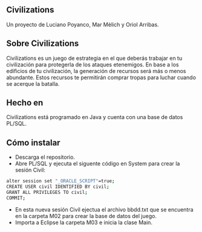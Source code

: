 ## Civilizations
Un proyecto de Luciano Poyanco, Mar Mèlich y Oriol Arribas.

## Sobre Civilizations
Civilizations es un juego de estrategia en el que deberás trabajar en tu civilización para protegerla de los ataques etenemigos. En base a los edificios de tu civilización, la generación de recursos será más o menos abundante. Estos recursos te permitirán comprar tropas para luchar cuando se acerque la batalla.

## Hecho en
Civilizations está programado en Java y cuenta con una base de datos PL/SQL.

## Cómo instalar
- Descarga el repositorio.
- Abre PL/SQL y ejecuta el siguente código en System para crear la sesión Civil:
```bash
alter session set "_ORACLE_SCRIPT"=true;
CREATE USER civil IDENTIFIED BY civil;
GRANT ALL PRIVILEGES TO civil;
COMMIT;
```
- En esta nueva sesión Civil ejectua el archivo bbdd.txt que se encuentra en la carpeta M02 para crear la base de datos del juego.
- Importa a Eclipse la carpeta M03 e inicia la clase Main.
